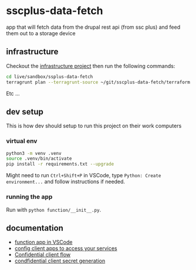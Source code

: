# sscplus-data-fetch
app that will fetch data from the drupal rest api (from ssc plus) and feed them out to a storage device

## infrastructure

Checkout the [infrastructure project](https://github.com/dto-btn/infrastructure) then run the following commands:

```bash
cd live/sandbox/ssplus-data-fetch
terragrunt plan --terragrunt-source ~/git/sscplus-data-fetch/terraform
```

Etc ...

## dev setup

This is how dev should setup to run this project on their work computers 

### virtual env

```bash
python3 -m venv .venv
source .venv/bin/activate
pip install -r requirements.txt --upgrade
```

Might need to run `Ctrl+Shift+P` in VSCode, type `Python: Create environment...` and follow instructions if needed.

### running the app

Run with `python function/__init__.py`.

## documentation

* [function app in VSCode](https://learn.microsoft.com/en-ca/azure/azure-functions/functions-develop-vs-code?tabs=node-v3%2Cpython-v2%2Cisolated-process&pivots=programming-language-python)
* [config client apps to access your services](https://learn.microsoft.com/en-us/azure/app-service/configure-authentication-provider-aad?tabs=workforce-tenant#configure-client-apps-to-access-your-app-service)
* [Confidential client flow](https://github.com/AzureAD/microsoft-authentication-library-for-python/blob/dev/sample/confidential_client_secret_sample.py)
* [condfidential client secret generation](https://github.com/AzureAD/microsoft-authentication-library-for-python/wiki/Client-Credentials#registering-client-secrets-using-the-application-registration-portal)
